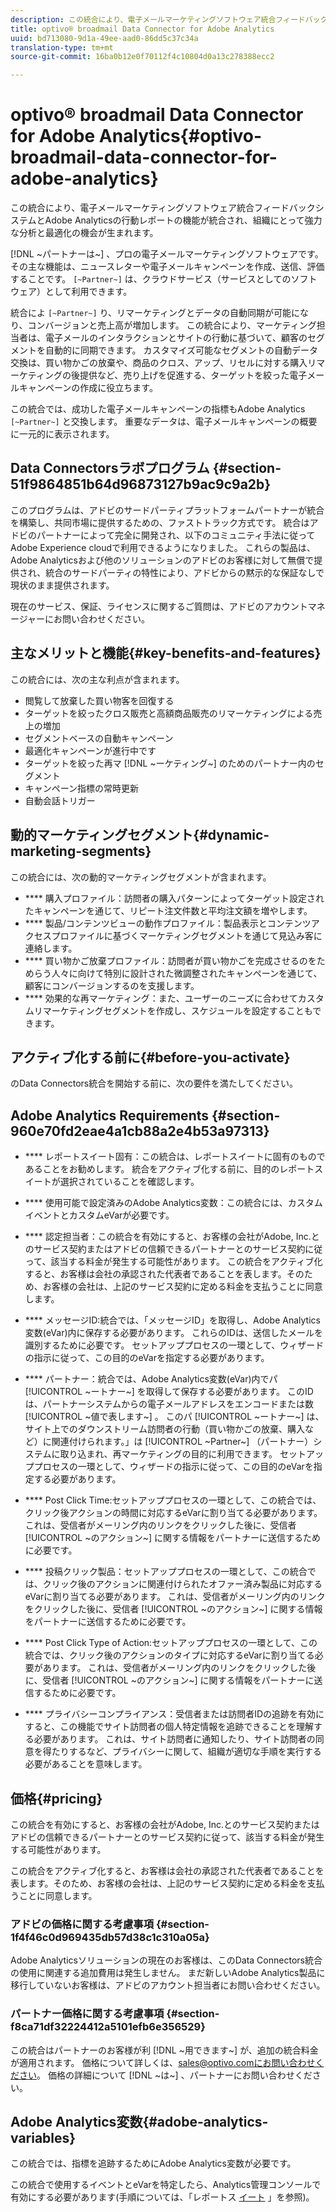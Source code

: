 ```yaml
---
description: この統合により、電子メールマーケティングソフトウェア統合フィードバックシステムとAdobe Analyticsの行動レポートの機能が統合され、組織にとって強力な分析と最適化の機会が生まれます。
title: optivo® broadmail Data Connector for Adobe Analytics
uuid: bd713080-9d1a-49ee-aad0-86dd5c37c34a
translation-type: tm+mt
source-git-commit: 16ba0b12e0f70112f4c10804d0a13c278388ecc2

---
```



# optivo® broadmail Data Connector for Adobe Analytics{#optivo-broadmail-data-connector-for-adobe-analytics}

この統合により、電子メールマーケティングソフトウェア統合フィードバックシステムとAdobe Analyticsの行動レポートの機能が統合され、組織にとって強力な分析と最適化の機会が生まれます。

[!DNL ~パートナーは~] 、プロの電子メールマーケティングソフトウェアです。 その主な機能は、ニュースレターや電子メールキャンペーンを作成、送信、評価することです。 `[~Partner~]` は、クラウドサービス（サービスとしてのソフトウェア）として利用できます。

統合によ `[~Partner~]` り、リマーケティングとデータの自動同期が可能になり、コンバージョンと売上高が増加します。 この統合により、マーケティング担当者は、電子メールのインタラクションとサイトの行動に基づいて、顧客のセグメントを自動的に同期できます。 カスタマイズ可能なセグメントの自動データ交換は、買い物かごの放棄や、商品のクロス、アップ、リセルに対する購入リマーケティングの後提供など、売り上げを促進する、ターゲットを絞った電子メールキャンペーンの作成に役立ちます。

この統合では、成功した電子メールキャンペーンの指標もAdobe Analytics `[~Partner~]` と交換します。 重要なデータは、電子メールキャンペーンの概要に一元的に表示されます。

## Data Connectorsラボプログラム {#section-51f9864851b64d96873127b9ac9c9a2b}

このプログラムは、アドビのサードパーティプラットフォームパートナーが統合を構築し、共同市場に提供するための、ファストトラック方式です。 統合はアドビのパートナーによって完全に開発され、以下のコミュニティ手法に従ってAdobe Experience cloudで利用できるようになりました。 これらの製品は、Adobe Analyticsおよび他のソリューションのアドビのお客様に対して無償で提供され、統合のサードパーティの特性により、アドビからの黙示的な保証なしで現状のまま提供されます。

現在のサービス、保証、ライセンスに関するご質問は、アドビのアカウントマネージャーにお問い合わせください。

## 主なメリットと機能{#key-benefits-and-features}

この統合には、次の主な利点が含まれます。

* 閲覧して放棄した買い物客を回復する
* ターゲットを絞ったクロス販売と高額商品販売のリマーケティングによる売上の増加
* セグメントベースの自動キャンペーン
* 最適化キャンペーンが進行中です
* ターゲットを絞った再マ [!DNL ~ーケティング~] のためのパートナー内のセグメント
* キャンペーン指標の常時更新
* 自動会話トリガー

## 動的マーケティングセグメント{#dynamic-marketing-segments}

この統合には、次の動的マーケティングセグメントが含まれます。

* **** 購入プロファイル：訪問者の購入パターンによってターゲット設定されたキャンペーンを通じて、リピート注文件数と平均注文額を増やします。
* **** 製品/コンテンツビューの動作プロファイル：製品表示とコンテンツアクセスプロファイルに基づくマーケティングセグメントを通じて見込み客に連絡します。
* **** 買い物かご放棄プロファイル：訪問者が買い物かごを完成させるのをためらう人々に向けて特別に設計された微調整されたキャンペーンを通じて、顧客にコンバージョンするのを支援します。
* **** 効果的な再マーケティング：また、ユーザーのニーズに合わせてカスタムリマーケティングセグメントを作成し、スケジュールを設定することもできます。

## アクティブ化する前に{#before-you-activate}

のData Connectors統合を開始する前に、次の要件を満たしてください。

## Adobe Analytics Requirements {#section-960e70fd2eae4a1cb88a2e4b53a97313}

* **** レポートスイート固有：この統合は、レポートスイートに固有のものであることをお勧めします。 統合をアクティブ化する前に、目的のレポートスイートが選択されていることを確認します。
* **** 使用可能で設定済みのAdobe Analytics変数：この統合には、カスタムイベントとカスタムeVarが必要です。

* **** 認定担当者：この統合を有効にすると、お客様の会社がAdobe, Inc.とのサービス契約またはアドビの信頼できるパートナーとのサービス契約に従って、該当する料金が発生する可能性があります。 この統合をアクティブ化すると、お客様は会社の承認された代表者であることを表します。そのため、お客様の会社は、上記のサービス契約に定める料金を支払うことに同意します。
* **** メッセージID:統合では、「メッセージID」を取得し、Adobe Analytics変数(eVar)内に保存する必要があります。 これらのIDは、送信したメールを識別するために必要です。 セットアッププロセスの一環として、ウィザードの指示に従って、この目的のeVarを指定する必要があります。
* **** パートナー：統合では、Adobe Analytics変数(eVar)内でパ [!UICONTROL ~ートナー~] を取得して保存する必要があります。 このIDは、パートナーシステムからの電子メールアドレスをエンコードまたは数 [!UICONTROL ~値で表します~] 。 このパ [!UICONTROL ~ートナー~] は、サイト上でのダウンストリーム訪問者の行動（買い物かごの放棄、購入など）に関連付けられます。」は [!UICONTROL ~Partner~] （パートナー）システムに取り込まれ、再マーケティングの目的に利用できます。 セットアッププロセスの一環として、ウィザードの指示に従って、この目的のeVarを指定する必要があります。
* **** Post Click Time:セットアッププロセスの一環として、この統合では、クリック後アクションの時間に対応するeVarに割り当てる必要があります。 これは、受信者がメーリング内のリンクをクリックした後に、受信者 [!UICONTROL ~のアクション~] に関する情報をパートナーに送信するために必要です。

* **** 投稿クリック製品：セットアッププロセスの一環として、この統合では、クリック後のアクションに関連付けられたオファー済み製品に対応するeVarに割り当てる必要があります。 これは、受信者がメーリング内のリンクをクリックした後に、受信者 [!UICONTROL ~のアクション~] に関する情報をパートナーに送信するために必要です。

* **** Post Click Type of Action:セットアッププロセスの一環として、この統合では、クリック後のアクションのタイプに対応するeVarに割り当てる必要があります。 これは、受信者がメーリング内のリンクをクリックした後に、受信者 [!UICONTROL ~のアクション~] に関する情報をパートナーに送信するために必要です。

* **** プライバシーコンプライアンス：受信者または訪問者IDの追跡を有効にすると、この機能でサイト訪問者の個人特定情報を追跡できることを理解する必要があります。 これは、サイト訪問者に通知したり、サイト訪問者の同意を得たりするなど、プライバシーに関して、組織が適切な手順を実行する必要があることを意味します。

## 価格{#pricing}

この統合を有効にすると、お客様の会社がAdobe, Inc.とのサービス契約またはアドビの信頼できるパートナーとのサービス契約に従って、該当する料金が発生する可能性があります。

この統合をアクティブ化すると、お客様は会社の承認された代表者であることを表します。そのため、お客様の会社は、上記のサービス契約に定める料金を支払うことに同意します。

### アドビの価格に関する考慮事項 {#section-1f4f46c0d969435db57d38c1c310a05a}

Adobe Analyticsソリューションの現在のお客様は、このData Connectors統合の使用に関連する追加費用は発生しません。 まだ新しいAdobe Analytics製品に移行していないお客様は、アドビのアカウント担当者にお問い合わせください。

### パートナー価格に関する考慮事項 {#section-f8ca71df32224412a5101efb6e356529}

この統合はパートナーのお客様が利 [!DNL ~用できます~] が、追加の統合料金が適用されます。 価格について詳しくは、sales@optivo.comにお問い合わせください。 価格の詳細について [!DNL ~は~] 、パートナーにお問い合わせください。

## Adobe Analytics変数{#adobe-analytics-variables}

この統合では、指標を追跡するためにAdobe Analytics変数が必要です。

この統合で使用するイベントとeVarを特定したら、Analytics管理コンソールで有効にする必要があります(手順については、「レポートス [イート](https://docs.adobe.com/content/help/en/analytics/admin/manage-report-suites/report-suites-admin.html) 」を参照)。
